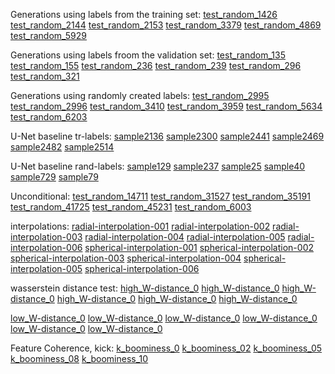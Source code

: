 Generations using labels from the training set:
[test_random_1426](tr-labels/test_random_1426.mp3)
[test_random_2144](tr-labels/test_random_2144.mp3)
[test_random_2153](tr-labels/test_random_2153.mp3)
[test_random_3379](tr-labels/test_random_3379.mp3)
[test_random_4869](tr-labels/test_random_4869.mp3)
[test_random_5929](tr-labels/test_random_5929.mp3)

Generations using labels froom the validation set:
[test_random_135](val-labels/test_random_135.mp3)
[test_random_155](val-labels/test_random_155.mp3)
[test_random_236](val-labels/test_random_236.mp3)
[test_random_239](val-labels/test_random_239.mp3)
[test_random_296](val-labels/test_random_296.mp3)
[test_random_321](val-labels/test_random_321.mp3)

Generations using randomly created labels:
[test_random_2995](rand-labels/sample_2995.mp3)
[test_random_2996](rand-labels/sample_2996.mp3)
[test_random_3410](rand-labels/sample_3410.mp3)
[test_random_3959](rand-labels/sample_3959.mp3)
[test_random_5634](rand-labels/sample_5634.mp3)
[test_random_6203](rand-labels/sample_6203.mp3)

U-Net baseline tr-labels:
[sample2136](baseline/tr-labels/sample2136.mp3)
[sample2300](baseline/tr-labels/sample2300.mp3)
[sample2441](baseline/tr-labels/sample2441.mp3)
[sample2469](baseline/tr-labels/sample2469.mp3)
[sample2482](baseline/tr-labels/sample2482.mp3)
[sample2514](baseline/tr-labels/sample2514.mp3)

U-Net baseline rand-labels:
[sample129](baseline/rand-labels/sample129.mp3)
[sample237](baseline/tr-labels/sample237.mp3)
[sample25](baseline/tr-labels/sample25.mp3)
[sample40](baseline/tr-labels/sample40.mp3)
[sample729](baseline/tr-labels/sample729.mp3)
[sample79](baseline/tr-labels/sample79.mp3)

Unconditional:
[test_random_14711](unconditional/test_random_14711.mp3)
[test_random_31527](unconditional/test_random_31527.mp3)
[test_random_35191](unconditional/test_random_35191.mp3)
[test_random_41725](unconditional/test_random_41725.mp3)
[test_random_45231](unconditional/test_random_45231.mp3)
[test_random_6003](unconditional/test_random_6003.mp3)

interpolations:
[radial-interpolation-001](interpolations/radial-interpolation-001.mp3)
[radial-interpolation-002](interpolations/radial-interpolation-002.mp3)
[radial-interpolation-003](interpolations/radial-interpolation-003.mp3)
[radial-interpolation-004](interpolations/radial-interpolations-004.mp3)
[radial-interpolation-005](interpolations/radial-interpolations-005.mp3)
[radial-interpolation-006](interpolations/radial-interpolations-006.mp3)
[spherical-interpolation-001](interpolations/spherical-interpolations-001.mp3)
[spherical-interpolation-002](interpolations/spherical-interpolations-002.mp3)
[spherical-interpolation-003](interpolations/spherical-interpolations-003.mp3)
[spherical-interpolation-004](interpolations/spherical-interpolation-004.mp3)
[spherical-interpolation-005](interpolations/spherical-interpolation-005.mp3)
[spherical-interpolation-006](interpolations/spherical-interpolation-006.mp3)

wasserstein distance test:
[high_W-distance_0](w-distance-tests/high_W-distance_0.mp3)
[high_W-distance_0](w-distance-tests/high_W-distance_1.mp3)
[high_W-distance_0](w-distance-tests/high_W-distance_2.mp3)
[high_W-distance_0](w-distance-tests/high_W-distance_3.mp3)
[high_W-distance_0](w-distance-tests/high_W-distance_4.mp3)
[high_W-distance_0](w-distance-tests/high_W-distance_5.mp3)

[low_W-distance_0](w-distance-tests/low_W-distance_0.mp3)
[low_W-distance_0](w-distance-tests/low_W-distance_1.mp3)
[low_W-distance_0](w-distance-tests/low_W-distance_2.mp3)
[low_W-distance_0](w-distance-tests/low_W-distance_3.mp3)
[low_W-distance_0](w-distance-tests/low_W-distance_4.mp3)
[low_W-distance_0](w-distance-tests/low_W-distance_5.mp3)


Feature Coherence, kick:
[k_boominess_0](feature_coherence/kick/boominess_0.mp3)
[k_boominess_02](feature_coherence/kick/boominess_02.mp3)
[k_boominess_05](feature_coherence/kick/boominess_05.mp3)
[k_boominess_08](feature_coherence/kick/boominess_08.mp3)
[k_boominess_10](feature_coherence/kick/boominess_10.mp3)

